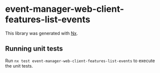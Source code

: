# event-manager-web-client-features-list-events

This library was generated with [Nx](https://nx.dev).

## Running unit tests

Run `nx test event-manager-web-client-features-list-events` to execute the unit tests.
